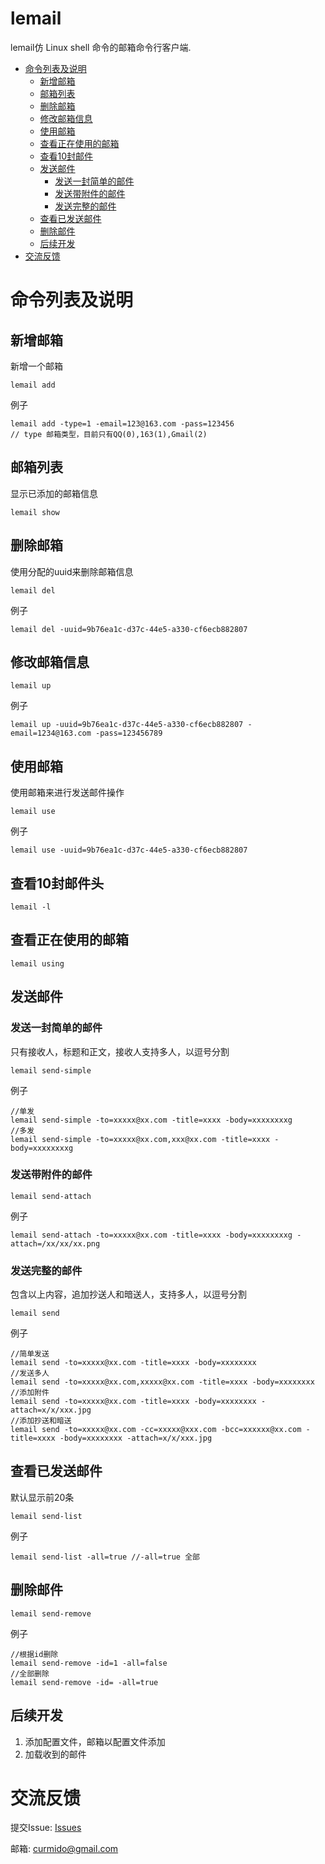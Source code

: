 # lemail
lemail仿 Linux shell 命令的邮箱命令行客户端.

<!-- TOC -->
- [命令列表及说明](#命令列表及说明)
    - [新增邮箱](#新增邮箱)
    - [邮箱列表](#邮箱列表)
    - [删除邮箱](#删除邮箱)
    - [修改邮箱信息](#修改邮箱信息)
    - [使用邮箱](#使用邮箱)
    - [查看正在使用的邮箱](#查看正在使用的邮箱)
    - [查看10封邮件](#查看10封邮件)
    - [发送邮件](#发送邮件)
        - [发送一封简单的邮件](#发送一封简单的邮件)
        - [发送带附件的邮件](#发送带附件的邮件)
        - [发送完整的邮件](#发送完整的邮件)
    - [查看已发送邮件](#查看已发送邮件)
    - [删除邮件](#删除邮件)
    - [后续开发](#后续开发)
- [交流反馈](#交流反馈)
<!-- /TOC -->
# 命令列表及说明

## 新增邮箱
新增一个邮箱
```
lemail add
```

例子
```
lemail add -type=1 -email=123@163.com -pass=123456
// type 邮箱类型，目前只有QQ(0),163(1),Gmail(2)
```


## 邮箱列表
显示已添加的邮箱信息
```
lemail show
```

## 删除邮箱
使用分配的uuid来删除邮箱信息
```
lemail del
```

例子
```
lemail del -uuid=9b76ea1c-d37c-44e5-a330-cf6ecb882807
```

## 修改邮箱信息
```
lemail up
```

例子
```
lemail up -uuid=9b76ea1c-d37c-44e5-a330-cf6ecb882807 -email=1234@163.com -pass=123456789
```

## 使用邮箱
使用邮箱来进行发送邮件操作
```
lemail use
```

例子
```
lemail use -uuid=9b76ea1c-d37c-44e5-a330-cf6ecb882807
```

## 查看10封邮件头
```
lemail -l
```


## 查看正在使用的邮箱
```
lemail using
```

## 发送邮件
### 发送一封简单的邮件
只有接收人，标题和正文，接收人支持多人，以逗号分割
```
lemail send-simple
```

例子
```
//单发
lemail send-simple -to=xxxxx@xx.com -title=xxxx -body=xxxxxxxxg
//多发
lemail send-simple -to=xxxxx@xx.com,xxx@xx.com -title=xxxx -body=xxxxxxxxg
```

### 发送带附件的邮件
```
lemail send-attach
```

例子
```
lemail send-attach -to=xxxxx@xx.com -title=xxxx -body=xxxxxxxxg -attach=/xx/xx/xx.png
```

### 发送完整的邮件
包含以上内容，追加抄送人和暗送人，支持多人，以逗号分割
```
lemail send
```

例子
```
//简单发送
lemail send -to=xxxxx@xx.com -title=xxxx -body=xxxxxxxx
//发送多人
lemail send -to=xxxxx@xx.com,xxxxx@xx.com -title=xxxx -body=xxxxxxxx
//添加附件
lemail send -to=xxxxx@xx.com -title=xxxx -body=xxxxxxxx -attach=x/x/xxx.jpg
//添加抄送和暗送
lemail send -to=xxxxx@xx.com -cc=xxxxx@xxx.com -bcc=xxxxxx@xx.com -title=xxxx -body=xxxxxxxx -attach=x/x/xxx.jpg
```


## 查看已发送邮件
默认显示前20条
```
lemail send-list
```

例子
```
lemail send-list -all=true //-all=true 全部
```

## 删除邮件
```
lemail send-remove
```

例子
```
//根据id删除
lemail send-remove -id=1 -all=false
//全部删除
lemail send-remove -id= -all=true
```

## 后续开发
1. 添加配置文件，邮箱以配置文件添加
2. 加载收到的邮件

# 交流反馈
提交Issue: [Issues](https://github.com/UOYO/lemail/issues)

邮箱: curmido@gmail.com